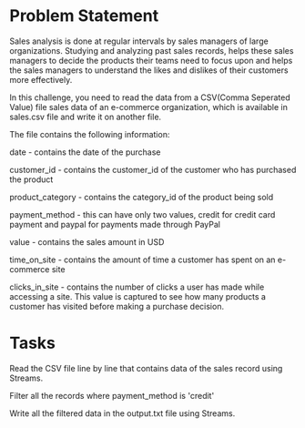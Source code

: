 
# Problem Statement
Sales analysis is done at regular intervals by sales managers of large organizations. Studying and analyzing past sales records, helps these sales managers to decide the products their teams need to focus upon and helps the sales managers to understand the likes and dislikes of their customers more effectively.​

​In this challenge, you need to read the data from a CSV(Comma Seperated Value) file  sales data of an e-commerce organization, which is available  in sales.csv file and write it on another file.

The file contains the following information:​

date - contains the date of the purchase​

customer_id - contains the customer_id of the customer who has purchased the product​

product_category - contains the category_id of the product being sold​

payment_method - this can have only two values, credit for credit card payment and paypal for payments made through PayPal​

value - contains the sales amount in USD​

time_on_site - contains the amount of time a customer has spent on an e-commerce site​

clicks_in_site - contains the number of clicks a user has made while accessing a site. This value is captured to see how many products a customer has visited before making a purchase decision.

# Tasks

Read the CSV file line by line that contains data of the sales record using Streams.​

Filter all the records where payment_method is 'credit'​

Write all the filtered data in the output.txt file using Streams.



 
 
